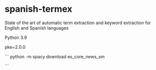 # spanish-termex
State of the art of automatic term extraction and keyword extraction for English and Spanish languages


Python 3.9

pke=2.0.0

´´´
python -m spacy download es_core_news_sm

´´´